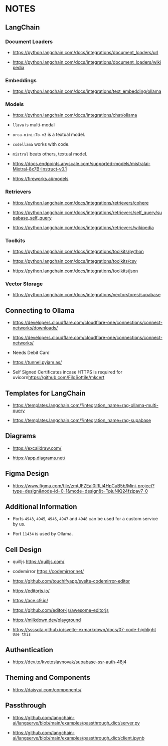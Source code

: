 # NOTES

## LangChain

### Document Loaders

*   <https://python.langchain.com/docs/integrations/document_loaders/url>

*   <https://python.langchain.com/docs/integrations/document_loaders/wikipedia>

### Embeddings

*   <https://python.langchain.com/docs/integrations/text_embedding/ollama>

### Models

*   <https://python.langchain.com/docs/integrations/chat/ollama>

*   `llava` is multi-modal

*   `orca-mini:7b-v3` is a textual model.

*   `codellama` works with code.

*   `mistral` beats others, textual model.

*   <https://docs.endpoints.anyscale.com/supported-models/mistralai-Mixtral-8x7B-Instruct-v0.1>

*   <https://fireworks.ai/models>

### Retrievers

*   <https://python.langchain.com/docs/integrations/retrievers/cohere>

*   <https://python.langchain.com/docs/integrations/retrievers/self_query/supabase_self_query>

*   <https://python.langchain.com/docs/integrations/retrievers/wikipedia>

### Toolkits

*   <https://python.langchain.com/docs/integrations/toolkits/python>

*   <https://python.langchain.com/docs/integrations/toolkits/csv>

*   <https://python.langchain.com/docs/integrations/toolkits/json>

### Vector Storage

*   <https://python.langchain.com/docs/integrations/vectorstores/supabase>

## Connecting to Ollama

*   <https://developers.cloudflare.com/cloudflare-one/connections/connect-networks/downloads/>

*   <https://developers.cloudflare.com/cloudflare-one/connections/connect-networks/>

*   Needs Debit Card

*   <https://tunnel.pyjam.as/>

*   Self Signed Certificates incase HTTPS is required for uvicorn<https://github.com/FiloSottile/mkcert>

## Templates for LangChain

*   <https://templates.langchain.com/?integration_name=rag-ollama-multi-query>

*   <https://templates.langchain.com/?integration_name=rag-supabase>

## Diagrams

*   <https://excalidraw.com/>

*   <https://app.diagrams.net/>

## Figma Design

*   <https://www.figma.com/file/zmtJFZEaI0iRLi4HpCuB5b/Mini-project?type=design&node-id=0-1&mode=design&t=TpjuNIQ24fzjpav7-0>

## Additional Information

*   Ports `4943`, `4945`, `4946`, `4947` and `4948` can be used for a custom service by us.

*   Port `11434` is used by Ollama.

## Cell Design

*   quilljs <https://quilljs.com/>

*   codemirror <https://codemirror.net/>

*   <https://github.com/touchifyapp/svelte-codemirror-editor>

*   <https://editorjs.io/>

*   <https://ace.c9.io/>

*   <https://github.com/editor-js/awesome-editorjs>

*   <https://milkdown.dev/playground>

*   <https://ssssota.github.io/svelte-exmarkdown/docs/07-code-highlight> `Use this`

## Authentication

*   <https://dev.to/kvetoslavnovak/supabase-ssr-auth-48j4>

## Theming and Components

*   <https://daisyui.com/components/>

## Passthrough

*   <https://github.com/langchain-ai/langserve/blob/main/examples/passthrough_dict/server.py>

*   <https://github.com/langchain-ai/langserve/blob/main/examples/passthrough_dict/client.ipynb>

